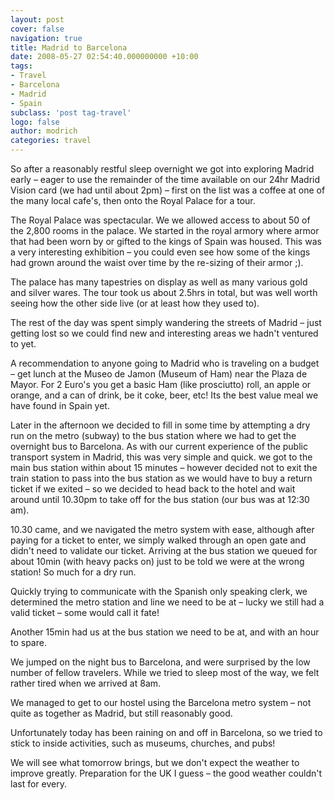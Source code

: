 ```yaml
---
layout: post
cover: false
navigation: true
title: Madrid to Barcelona
date: 2008-05-27 02:54:40.000000000 +10:00
tags: 
- Travel
- Barcelona
- Madrid
- Spain
subclass: 'post tag-travel'
logo: false
author: modrich
categories: travel
---
```

So after a reasonably restful sleep overnight we got into exploring Madrid early – eager to use the remainder of the time available on our 24hr Madrid Vision card (we had until about 2pm) – first on the list was a coffee at one of the many local cafe's, then onto the Royal Palace for a tour.

The Royal Palace was spectacular. We we allowed access to about 50 of the 2,800 rooms in the palace. We started in the royal armory where armor that had been worn by or gifted to the kings of Spain was housed. This was a very interesting exhibition – you could even see how some of the kings had grown around the waist over time by the re-sizing of their armor ;).

The palace has many tapestries on display as well as many various gold and silver wares. The tour took us about 2.5hrs in total, but was well worth seeing how the other side live (or at least how they used to).

The rest of the day was spent simply wandering the streets of Madrid – just getting lost so we could find new and interesting areas we hadn't ventured to yet.

A recommendation to anyone going to Madrid who is traveling on a budget – get lunch at the Museo de Jamon (Museum of Ham) near the Plaza de Mayor. For 2 Euro's you get a basic Ham (like prosciutto) roll, an apple or orange, and a can of drink, be it coke, beer, etc! Its the best value meal we have found in Spain yet.

Later in the afternoon we decided to fill in some time by attempting a dry run on the metro (subway) to the bus station where we had to get the overnight bus to Barcelona. As with our current experience of the public transport system in Madrid, this was very simple and quick. we got to the main bus station within about 15 minutes – however decided not to exit the train station to pass into the bus station as we would have to buy a return ticket if we exited – so we decided to head back to the hotel and wait around until 10.30pm to take off for the bus station (our bus was at 12:30 am).

10.30 came, and we navigated the metro system with ease, although after paying for a ticket to enter, we simply walked through an open gate and didn't need to validate our ticket. Arriving at the bus station we queued for about 10min (with heavy packs on) just to be told we were at the wrong station! So much for a dry run.

Quickly trying to communicate with the Spanish only speaking clerk, we determined the metro station and line we need to be at – lucky we still had a valid ticket – some would call it fate!

Another 15min had us at the bus station we need to be at, and with an hour to spare.

We jumped on the night bus to Barcelona, and were surprised by the low number of fellow travelers. While we tried to sleep most of the way, we felt rather tired when we arrived at 8am.

We managed to get to our hostel using the Barcelona metro system – not quite as together as Madrid, but still reasonably good.

Unfortunately today has been raining on and off in Barcelona, so we tried to stick to inside activities, such as museums, churches, and pubs!

We will see what tomorrow brings, but we don't expect the weather to improve greatly. Preparation for the UK I guess – the good weather couldn't last for every.

